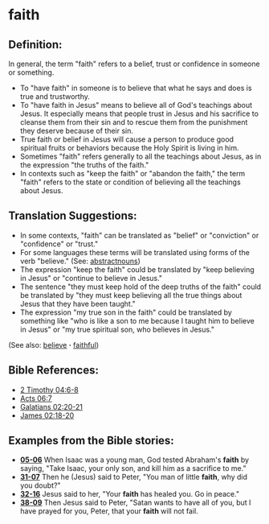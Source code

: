 # faith #

## Definition: ##

In general, the term "faith" refers to a belief, trust or confidence in someone or something.

* To "have faith" in someone is to believe that what he says and does is true and trustworthy.
* To "have faith in Jesus" means to believe all of God's teachings about Jesus. It especially means that people trust in Jesus and his sacrifice to cleanse them from their sin and to rescue them from the punishment they deserve because of their sin.
* True faith or belief in Jesus will cause a person to produce good spiritual fruits or behaviors because the Holy Spirit is living in him.
* Sometimes "faith" refers generally to all the teachings about Jesus, as in the expression "the truths of the faith."
* In contexts such as "keep the faith" or "abandon the faith," the term "faith" refers to the state or condition of believing all the teachings about Jesus.

## Translation Suggestions: ##

* In some contexts, "faith" can be translated as "belief" or "conviction" or "confidence" or "trust."
* For some languages these terms will be translated using forms of the verb "believe." (See: [abstractnouns](https://git.door43.org/Door43/en-ta-translate-vol2/src/master/content/figs_abstractnouns.md))
* The expression "keep the faith" could be translated by "keep believing in Jesus" or "continue to believe in Jesus."
* The sentence "they must keep hold of the deep truths of the faith" could be translated by "they must keep believing all the true things about Jesus that they have been taught."
* The expression "my true son in the faith" could be translated by something like "who is like a son to me because I taught him to believe in Jesus" or "my true spiritual son, who believes in Jesus."

(See also: [believe](../kt/believe.md) **·** [faithful](../kt/faithful.md))

## Bible References: ##

* [2 Timothy 04:6-8](https://door43.org/en/bible/notes/2ti/04/06)
* [Acts 06:7](https://door43.org/en/bible/notes/act/06/07)
* [Galatians 02:20-21](https://door43.org/en/bible/notes/gal/02/20)
* [James 02:18-20](https://door43.org/en/bible/notes/jas/02/18)

## Examples from the Bible stories: ##

* __[05-06](https://door43.org/en/obs/notes/frames/05-06)__ When Isaac was a young man, God tested Abraham's __faith__  by saying, "Take Isaac, your only son, and kill him as a sacrifice to me."
* __[31-07](https://door43.org/en/obs/notes/frames/31-07)__ Then he (Jesus) said to Peter, "You man of little __faith__, why did you doubt?"
* __[32-16](https://door43.org/en/obs/notes/frames/32-16)__ Jesus said to her, "Your __faith__  has healed you. Go in peace."
* __[38-09](https://door43.org/en/obs/notes/frames/38-09)__ Then Jesus said to Peter, "Satan wants to have all of you, but I have prayed for you, Peter, that your __faith__  will not fail.

